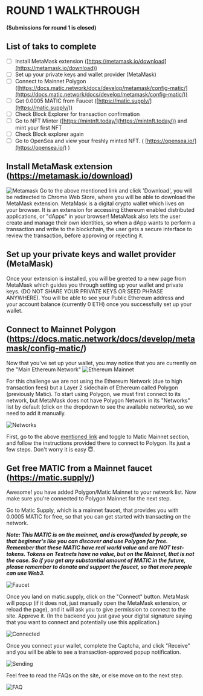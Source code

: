 # ROUND 1 WALKTHROUGH
#### (Submissions for round 1 is closed)

## List of taks to complete
- [ ]  Install MetaMask extension ([https://metamask.io/download](https://metamask.io/download))
- [ ]  Set up your private keys and wallet provider (MetaMask)
- [ ]  Connect to Mainnet Polygon ([https://docs.matic.network/docs/develop/metamask/config-matic/](https://docs.matic.network/docs/develop/metamask/config-matic/))
- [ ]  Get 0.0005 MATIC from Faucet ([https://matic.supply/](https://matic.supply/))
- [ ]  Check Block Explorer for transaction confirmation
- [ ]  Go to NFT Minter ([https://mintnft.today/](https://mintnft.today/)) and mint your first NFT
- [ ]  Check Block explorer again
- [ ]  Go to OpenSea and view your freshly minted NFT. ( [https://opensea.io/](https://opensea.io/) )

## Install MetaMask extension (https://metamask.io/download)
![Metamask](img/1.png)
Go to the above mentioned link and click 'Download', you will be redirected to Chrome Web Store, where you will be able to download the MetaMask extension.
MetaMask is a digital crypto wallet which lives on your browser. It is an extension for accessing Ethereum enabled distributed applications, or "dApps" in your browser! MetaMask also lets the user create and manage their own identities, so when a dApp wants to perform a transaction and write to the blockchain, the user gets a secure interface to review the transaction, before approving or rejecting it.

## Set up your private keys and wallet provider (MetaMask)
Once your extension is installed, you will be greeted to a new page from MetaMask which guides you through setting up your wallet and private keys. (DO NOT SHARE YOUR PRIVATE KEYS OR SEED PHRASE ANYWHERE). 
You will be able to see your Public Ethereum address and your account balance (currently 0 ETH) once you successfully set up your wallet.

## Connect to Mainnet Polygon  (https://docs.matic.network/docs/develop/metamask/config-matic/)
Now that you've set up your wallet, you may notice that you are currently on the "Main Ethereum Network"
![Ethereum Mainnet](img/2.png)


For this challenge we are not using the Ethereum Network (due to high transaction fees) but a Layer 2 sidechain of Ethereum called Polygon (previously Matic). 
To start using Polygon, we must first connect to its network, but MetaMask does not have Polygon Network in its "Networks" list by default (click on the dropdown to see the available networks), so we need to add it manually.


![Networks](img/3.png)


First, go to the above [mentioned link](https://docs.matic.network/docs/develop/metamask/config-matic/) and toggle to Matic Mainnet section, and follow the instructions provided there to connect to Polygon. Its just a few steps. Don't worry it is easy 😇.

## Get free MATIC from a Mainnet faucet (https://matic.supply/)
Awesome! you have added Polygon/Matic Mainnet to your network list. Now make sure you're connected to Polygon Mainnet for the next step. 

Go to Matic Supply, which is a mainnet faucet, that provides you with 0.0005 MATIC for free, so that you can get started with transacting on the network. 

***Note: This MATIC is on the mainnet, and is crowdfunded by people, so that beginner's like you can discover and use Polygon for free. Remember that these MATIC have real world value and are NOT test-tokens. Tokens on Testnets have no value, but on the Mainnet, that is not the case. So if you get any substantial amount of MATIC in the future, please remember to donate and support the faucet, so that more people can use Web3.***

![Faucet](img/4.png)


Once you land on matic.supply, click on the "Connect" button. MetaMask will popup (if it does not, just manually open the MetaMask extension, or reload the page), and it will ask you to give permission to connect to the site. Approve it. (In the backend you just gave your digital signature saying that you want to connect and potentially use this application.)

![Connected](img/5.png)

Once you connect your wallet, complete the Captcha, and click "Receive" and you will be able to see a transaction-approved popup notification. 

![Sending](img/6.png)

Feel free to read the FAQs on the site, or else move on to the next step.

![FAQ](img/7.png)
